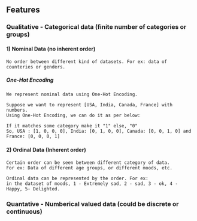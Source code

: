 ## Features

### Qualitative - Categorical data (finite number of categories or groups)

#### 1)  Nominal Data (no inherent order)

    No order between different kind of datasets. For ex: data of counteries or genders.

##### One-Hot Encoding

    We represent nominal data using One-Hot Encoding.

    Suppose we want to represent [USA, India, Canada, France] with numbers.
    Using One-Hot Encoding, we can do it as per below:

    If it matches some category make it "1" else, "0"
    So, USA : [1, 0, 0, 0], India: [0, 1, 0, 0], Canada: [0, 0, 1, 0] and France: [0, 0, 0, 1]


#### 2)  Ordinal Data (Inherent order)

    Certain order can be seen between different category of data.
    For ex: Data of different age groups, or different moods, etc.

    Ordinal data can be represented by the order. For ex:
    in the dataset of moods, 1 - Extremely sad, 2 - sad, 3 - ok, 4 - Happy, 5- Delighted.


### Quantative - Numberical valued data (could be discrete or continuous)
